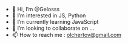 - 👋 Hi, I’m @Gelosss
- 👀 I’m interested in  JS,  Python
- 🌱 I’m currently learning  JavaScript
- 💞️ I’m looking to collaborate on ...
- 📫 How to reach me : olchertov@gmail.com

<!---
Gelosss/Gelosss is a ✨ special ✨ repository because its `README.md` (this file) appears on your GitHub profile.
You can click the Preview link to take a look at your changes.
--->
